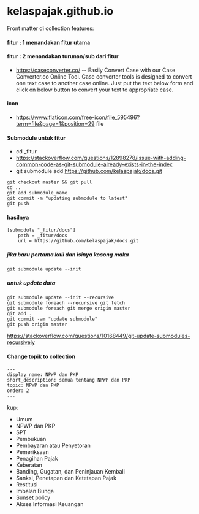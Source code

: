 # kelaspajak.github.io
Front matter di collection features:

#### fitur : 1 menandakan fitur utama
#### fitur : 2 menandakan turunan/sub dari fitur

- https://caseconverter.co/ -- Easily Convert Case with our Case Converter.co Online Tool. Case converter tools is designed to convert one text case to another case online. Just put the text below form and click on below button to convert your text to appropriate case.

#### icon
- https://www.flaticon.com/free-icon/file_595496?term=file&page=1&position=29 file

#### Submodule untuk fitur
- cd _fitur 
- https://stackoverflow.com/questions/12898278/issue-with-adding-common-code-as-git-submodule-already-exists-in-the-index
- git submodule add https://github.com/kelaspajak/docs.git

```cd submodule_name
git checkout master && git pull
cd ..
git add submodule_name
git commit -m "updating submodule to latest"
git push
```

#### hasilnya 


```
[submodule "_fitur/docs"]
	path = _fitur/docs
	url = https://github.com/kelaspajak/docs.git
```

##### jika baru pertama kali dan isinya kosong maka

`git submodule update --init`

##### untuk update data
```
git submodule update --init --recursive
git submodule foreach --recursive git fetch
git submodule foreach git merge origin master
git add .
git commit -am "update submodule"
git push origin master
```


https://stackoverflow.com/questions/10168449/git-update-submodules-recursively


#### Change topik to collection
```
---
display_name: NPWP dan PKP
short_description: semua tentang NPWP dan PKP
topic: NPWP dan PKP
order: 2
---
```


kup:
  - Umum
  - NPWP dan PKP
  - SPT
  - Pembukuan
  - Pembayaran atau Penyetoran
  - Pemeriksaan
  - Penagihan Pajak
  - Keberatan
  - Banding, Gugatan, dan Peninjauan Kembali
  - Sanksi, Penetapan dan Ketetapan Pajak
  - Restitusi
  - Imbalan Bunga
  - Sunset policy
  - Akses Informasi Keuangan

